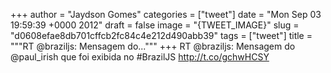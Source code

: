 
+++
author = "Jaydson Gomes"
categories = ["tweet"]
date = "Mon Sep 03 19:59:39 +0000 2012"
draft = false
image = "{TWEET_IMAGE}"
slug = "d0608efae8db701cffcb2fc84c4e212d490abb39"
tags = ["tweet"]
title = """RT @braziljs: Mensagem do..."""
+++
RT @braziljs: Mensagem do @paul_irish que foi exibida no #BrazilJS http://t.co/gchwHCSY
